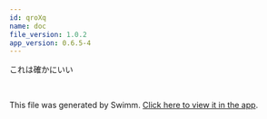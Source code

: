 ```yaml
---
id: qroXq
name: doc
file_version: 1.0.2
app_version: 0.6.5-4
---
```


これは確かにいい

<br/>

This file was generated by Swimm. [Click here to view it in the app](https://app.swimm.io/repos/Z2l0aHViJTNBJTNBc2hvZ2ktYXNrJTNBJTNBeXVzdWtv/docs/qroXq).